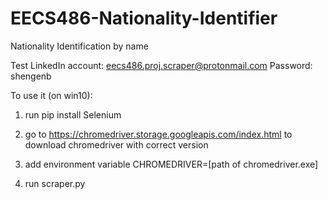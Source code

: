 # EECS486-Nationality-Identifier
Nationality Identification by name

Test LinkedIn account: eecs486.proj.scraper@protonmail.com
Password: shengenb

To use it (on win10):

1. run pip install Selenium

2. go to https://chromedriver.storage.googleapis.com/index.html to download chromedriver with correct version

3. add environment variable CHROMEDRIVER=[path of chromedriver.exe]

4. run scraper.py

